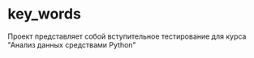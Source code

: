 # key_words
Проект представляет собой вступительное тестирование для курса "Анализ данных средствами Python"
